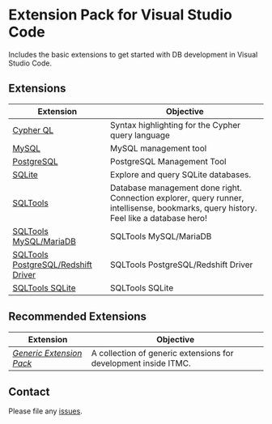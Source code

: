 # Extension Pack for Visual Studio Code

Includes the basic extensions to get started with DB development in Visual Studio Code.

## Extensions

Extension | Objective
--------- | ---------
[Cypher QL](https://marketplace.visualstudio.com/items?itemName=ionut-botizan.vscode-cypher-ql)| Syntax highlighting for the Cypher query language
[MySQL](https://marketplace.visualstudio.com/items?itemName=formulahendry.vscode-mysql) | MySQL management tool
[PostgreSQL](https://marketplace.visualstudio.com/items?itemName=ckolkman.vscode-postgres) | PostgreSQL Management Tool
[SQLite](https://marketplace.visualstudio.com/items?itemName=alexcvzz.vscode-sqlite) | Explore and query SQLite databases.
[SQLTools](https://marketplace.visualstudio.com/items?itemName=mtxr.sqltools) | Database management done right. Connection explorer, query runner, intellisense, bookmarks, query history. Feel like a database hero!
[SQLTools MySQL/MariaDB](https://marketplace.visualstudio.com/items?itemName=mtxr.sqltools-driver-mysql) | SQLTools MySQL/MariaDB
[SQLTools PostgreSQL/Redshift Driver](https://marketplace.visualstudio.com/items?itemName=mtxr.sqltools-driver-pg) | SQLTools PostgreSQL/Redshift Driver
[SQLTools SQLite](https://marketplace.visualstudio.com/items?itemName=mtxr.sqltools-driver-sqlite) | SQLTools SQLite

## Recommended Extensions

Extension | Objective
--------- | ---------
*[Generic Extension Pack](https://marketplace.visualstudio.com/items?itemName=itmcdev.generic-extension-pack)* | A collection of generic extensions for development inside ITMC.

<!-- Mongo -->
<!-- ? https://marketplace.visualstudio.com/items?itemName=mongoose-os.mongoose-os-ide -->
<!-- https://marketplace.visualstudio.com/items?itemName=JoeyYiZhao.mongo-runner -->
<!-- https://marketplace.visualstudio.com/items?itemName=roerohan.mongo-snippets-for-node-js -->

<!-- SQL -->
<!-- https://marketplace.visualstudio.com/items?itemName=mtxr.sqltools -->

<!-- MSSQL -->
<!-- https://marketplace.visualstudio.com/items?itemName=ms-mssql.mssql -->

<!-- ORACLE -->
<!-- https://marketplace.visualstudio.com/items?itemName=xyz.plsql-language -->

## Contact

Please file any [issues](https://github.com/itmcdev/vscode-extensions/issues).
